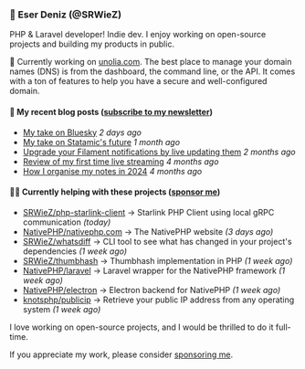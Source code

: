 
### 👋 Eser Deniz (@SRWieZ)

PHP & Laravel developer! Indie dev. I enjoy working on open-source projects and building my products in public.

🚀 Currently working on [unolia.com](https://unolia.com/?utm_source=github&utm_medium=readme&utm_campaign=readme-srwiez). The best place to manage your domain names (DNS) is from the dashboard, the command line, or the API. It comes with a ton of features to help you have a secure and well-configured domain.

#### 📝 My recent blog posts ([subscribe to my newsletter](https://srwiez.com/?utm_source=github&utm_medium=readme&utm_campaign=readme-srwiez))

- [My take on Bluesky](https://srwiez.com/posts/my-take-on-bluesky) _2 days ago_
- [My take on Statamic&#39;s future](https://srwiez.com/posts/my-take-on-statamic-future) _1 month ago_
- [Upgrade your Filament notifications by live updating them](https://srwiez.com/posts/upgrade-your-filament-notifications-by-live-updating-them) _2 months ago_
- [Review of my first time live streaming](https://srwiez.com/posts/review-of-my-first-time-live-streaming) _4 months ago_
- [How I organise my notes in 2024](https://srwiez.com/posts/how-i-organise-my-notes-in-2024) _4 months ago_

#### 👨‍🔧 Currently helping with these projects ([sponsor me](https://github.com/sponsors/SRWieZ))

- [SRWieZ/php-starlink-client](https://github.com/SRWieZ/php-starlink-client) → Starlink PHP Client using local gRPC communication _(today)_
- [NativePHP/nativephp.com](https://github.com/NativePHP/nativephp.com) → The NativePHP website _(3 days ago)_
- [SRWieZ/whatsdiff](https://github.com/SRWieZ/whatsdiff) → CLI tool to see what has changed in your project&#39;s dependencies _(1 week ago)_
- [SRWieZ/thumbhash](https://github.com/SRWieZ/thumbhash) → Thumbhash implementation in PHP _(1 week ago)_
- [NativePHP/laravel](https://github.com/NativePHP/laravel) → Laravel wrapper for the NativePHP framework _(1 week ago)_
- [NativePHP/electron](https://github.com/NativePHP/electron) → Electron backend for NativePHP _(1 week ago)_
- [knotsphp/publicip](https://github.com/knotsphp/publicip) → Retrieve your public IP address from any operating system _(1 week ago)_

I love working on open-source projects, and I would be thrilled to do it full-time.

If you appreciate my work, please consider [sponsoring me](https://github.com/sponsors/SRWieZ).
